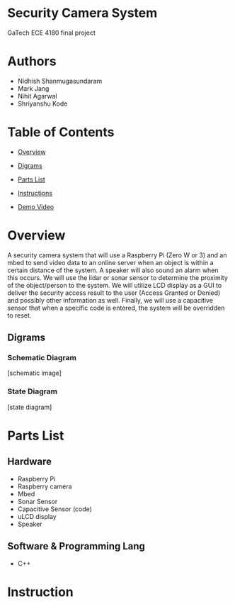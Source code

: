 # Security Camera System
GaTech ECE 4180 final project

# Authors
- Nidhish Shanmugasundaram
- Mark Jang
- Nihit Agarwal
- Shriyanshu Kode

# Table of Contents
- [Overview](https://github.com/markjang03/ECE4180_finalP.github.io/readme.md "Authors")
- [Digrams](https://github.com/markjang03/ECE_finalP/README.md "Authors")

- [Parts List](https://github.com/markjang/ECE_finalP/readme.md "Authors")
- [Instructions](https://github.com/markjang03/ECE_finalP/readme.md "Authors")
- [Demo Video](https://github.com/markjang/ECE_finalP/readme.md "Authors")


# Overview
A security camera system that will use a Raspberry Pi (Zero W or 3) and an mbed to send video data to an online server when an object is within a certain distance of the system. A speaker will also sound an alarm when this occurs. We will use the lidar or sonar sensor to determine the proximity of the object/person to the system. We will utilize LCD display as a GUI to deliver the security access result to the user (Access Granted or Denied) and possibly other information as well. Finally, we will use a capacitive sensor that when a specific code is entered, the system will be overridden to reset.

## Digrams
### Schematic Diagram
 [schematic image]
### State Diagram
  [state diagram]

# Parts List
## Hardware
- Raspberry Pi
- Raspberry camera
- Mbed
- Sonar Sensor
- Capacitive Sensor (code)
- uLCD display
- Speaker
## Software & Programming Lang
- C++

# Instruction















  

